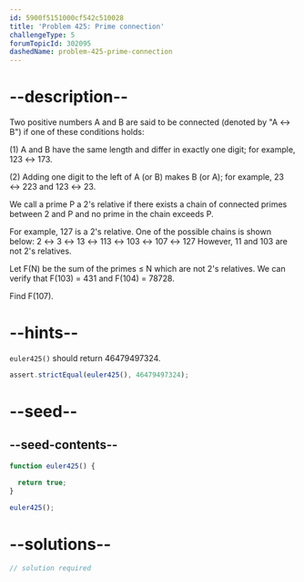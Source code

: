```yaml
---
id: 5900f5151000cf542c510028
title: 'Problem 425: Prime connection'
challengeType: 5
forumTopicId: 302095
dashedName: problem-425-prime-connection
---
```


# --description--

Two positive numbers A and B are said to be connected (denoted by "A ↔ B") if one of these conditions holds:

(1) A and B have the same length and differ in exactly one digit; for example, 123 ↔ 173.

(2) Adding one digit to the left of A (or B) makes B (or A); for example, 23 ↔ 223 and 123 ↔ 23.

We call a prime P a 2's relative if there exists a chain of connected primes between 2 and P and no prime in the chain exceeds P.

For example, 127 is a 2's relative. One of the possible chains is shown below: 2 ↔ 3 ↔ 13 ↔ 113 ↔ 103 ↔ 107 ↔ 127 However, 11 and 103 are not 2's relatives.

Let F(N) be the sum of the primes ≤ N which are not 2's relatives. We can verify that F(103) = 431 and F(104) = 78728.

Find F(107).

# --hints--

`euler425()` should return 46479497324.

```js
assert.strictEqual(euler425(), 46479497324);
```

# --seed--

## --seed-contents--

```js
function euler425() {

  return true;
}

euler425();
```

# --solutions--

```js
// solution required
```
